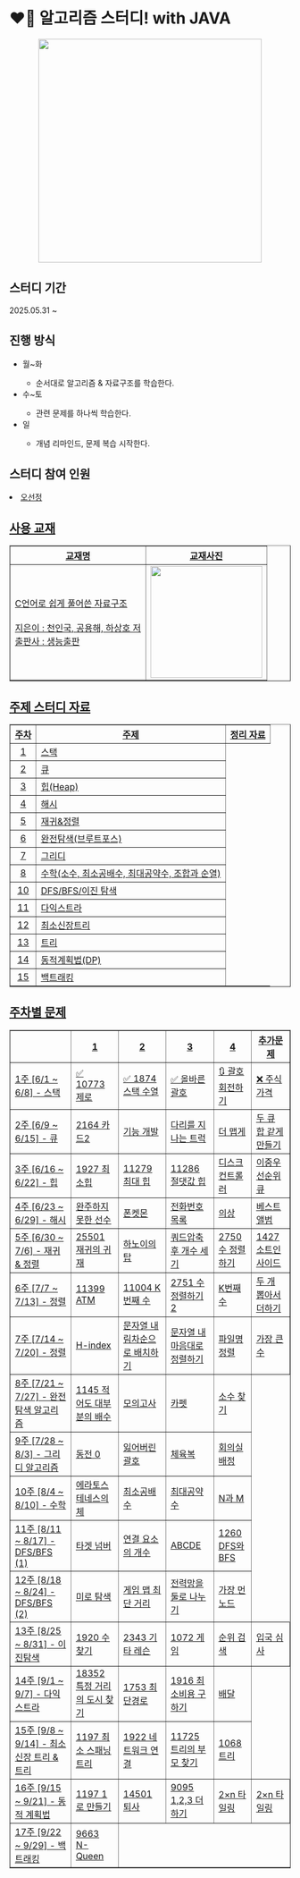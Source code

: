 
<h1>❤️‍🔥 알고리즘 스터디! with JAVA</h1>
<div align="center">
  <img src = "https://github.com/user-attachments/assets/2e9d4adc-6dc3-4006-bb13-412309621954" width = 400px>
</div>


<h2>스터디 기간</h2>
<div>2025.05.31 ~ </div>

<h2>진행 방식</h2>
<ul>
  <li>월~화</li>
  <ul>
    <li>순서대로 알고리즘 & 자료구조를 학습한다.</li>
  </ul>
  <li>수~토</li>
  <ul>
    <li>관련 문제를 하나씩 학습한다.</li>
  </ul>
  <li>일</li>
  <ul>
    <li>개념 리마인드, 문제 복습 시작한다.</li>
  </ul>
</ul>

<h2>스터디 참여 인원</h2>

<li>
  <a href="https://github.com/sunJ0120">오선정
</li>

<h2>사용 교재</h2>
<div align = "center">
  <table border="1">
  <tr>
    <th>교재명</th>
    <th>교재사진</th>
  </tr>
    <td>
      C언어로 쉽게 풀어쓴 자료구조
      <br><br>
      지은이 : 천인국, 공용해, 하상호 저
      <br>
      출판사 : 생능출판
    </td>
    <td><img src="https://github.com/user-attachments/assets/42203940-921c-4417-95a3-a69b4f34cbd3" width=200px></td>
</table>
</div>

<h2>주제 스터디 자료 </h2>
<div align="center">
  <table border="1">
  <tr>
    <th>주차</th>
    <th>주제</th>
    <th>정리 자료</th>
  </tr>
  <tr><td><div align="center">1</div></td><td>스택</td></tr>
  <tr><td><div align="center">2</div></td><td>큐</td></tr>
  <tr><td><div align="center">3</div></td><td>힙(Heap)</td></tr>
  <tr><td><div align="center">4</div></td><td>해시</td></tr>
  <tr><td><div align="center">5</div></td><td>재귀&정렬</td></tr>
  <tr><td><div align="center">6</div></td><td>완전탐색(브루트포스)</td></tr>
  <tr><td><div align="center">7</div></td><td>그리디</td></tr>
  <tr><td><div align="center">8</div></td><td>수학(소수, 최소공배수, 최대공약수, 조합과 순열)</td></tr>
  <tr><td><div align="center">10</div></td><td>DFS/BFS/이진 탐색</td></tr>
  <tr><td><div align="center">11</div></td><td>다익스트라</td></tr>
  <tr><td><div align="center">12</div></td><td>최소신장트리</td></tr>
  <tr><td><div align="center">13</div></td><td>트리</td></tr>
  <tr><td><div align="center">14</div></td><td>동적계획법(DP)</td></tr>
  <tr><td><div align="center">15</div></td><td>백트래킹</td></tr>
</table>
</div>

<h2>주차별 문제</h2>
<div align="center">
  <table border="1">
<tr>
  <th></th>
  <th>1</th>
  <th>2</th>
  <th>3</th>
  <th>4</th>
  <th>추가문제</th>
</tr>
<tr>
  <td>1주 [6/1 ~ 6/8] - 스택</td>
  <td><a href="https://www.acmicpc.net/problem/10773">✅ 10773 제로</a></td>
  <td><a href="https://www.acmicpc.net/problem/1874">✅ 1874 스택 수열</a></td>
  <td><a href="https://school.programmers.co.kr/learn/courses/30/lessons/12909">✅ 올바른 괄호</a></td>
  <td><a href="https://school.programmers.co.kr/learn/courses/30/lessons/76502">🔃 괄호 회전하기</a></td> 
  <td><a href="https://school.programmers.co.kr/learn/courses/30/lessons/42584">❌ 주식 가격</a></td> 
</tr>
<tr>
  <td>2주 [6/9 ~ 6/15] - 큐</td>
  <td><a href="https://www.acmicpc.net/problem/2164">2164 카드2</a></td>
  <td><a href="https://school.programmers.co.kr/learn/courses/30/lessons/42586">기능 개발</a></td>
  <td><a href="https://school.programmers.co.kr/learn/courses/30/lessons/42583">다리를 지나는 트럭</a></td>
  <td><a href="https://school.programmers.co.kr/learn/courses/30/lessons/42626">더 맵게</a></td> 
  <td><a href="https://school.programmers.co.kr/learn/courses/30/lessons/118667">두 큐 합 같게 만들기</a></td> 
</tr>   
<tr>
  <td>3주 [6/16 ~ 6/22] - 힙</td>
  <td><a href="https://www.acmicpc.net/problem/1927">1927 최소힙</a></td>
  <td><a href="https://www.acmicpc.net/problem/11279">11279 최대 힙</a></td>
  <td><a href="https://www.acmicpc.net/problem/11286">11286 절댓값 힙</a></td>
  <td><a href="https://school.programmers.co.kr/learn/courses/30/lessons/42627">디스크 컨트롤러</a></td> 
  <td><a href="https://school.programmers.co.kr/learn/courses/30/lessons/42628">이중우선순위큐</a></td> 
</tr>  
<tr>
  <td>4주 [6/23 ~ 6/29] - 해시</td>
  <td><a href="https://school.programmers.co.kr/learn/courses/30/lessons/42576">완주하지 못한 선수</a></td>
  <td><a href="https://school.programmers.co.kr/learn/courses/30/lessons/1845">폰켓몬</a></td>
  <td><a href="https://school.programmers.co.kr/learn/courses/30/lessons/42577">전화번호 목록</a></td>
  <td><a href="https://school.programmers.co.kr/learn/courses/30/lessons/42578">의상</a></td> 
  <td><a href="https://school.programmers.co.kr/learn/courses/30/lessons/42579">베스트앨범</a></td> 
</tr>
<tr>
  <td>5주 [6/30 ~ 7/6] - 재귀 & 정렬</td>
  <td><a href="https://www.acmicpc.net/problem/25501">25501 재귀의 귀재</a></td>
  <td><a href="https://school.programmers.co.kr/learn/courses/30/lessons/12946">하노이의 탑</a></td>
  <td><a href="https://school.programmers.co.kr/learn/courses/30/lessons/68936">쿼드압축 후 개수 세기</a></td>
  <td><a href="https://www.acmicpc.net/problem/2750">2750 수 정렬하기</a></td> 
  <td><a href="https://www.acmicpc.net/problem/1427">1427 소트인사이드</a></td> 
</tr>
<tr>
  <td>6주 [7/7 ~ 7/13] - 정렬</td>
  <td><a href="https://www.acmicpc.net/problem/11399">11399 ATM</a></td>
  <td><a href="https://www.acmicpc.net/problem/11004">11004 K번째 수</a></td>
  <td><a href="https://www.acmicpc.net/problem/2751">2751 수 정렬하기2</a></td>
  <td><a href="https://school.programmers.co.kr/learn/courses/30/lessons/42748">K번째수</a></td> 
  <td><a href="https://school.programmers.co.kr/learn/courses/30/lessons/68644">두 개 뽑아서 더하기</a></td> 
</tr>
<tr>
  <td>7주 [7/14 ~ 7/20] - 정렬</td>
  <td><a href="https://school.programmers.co.kr/learn/courses/30/lessons/42747">H-index</a></td>
  <td><a href="https://school.programmers.co.kr/learn/courses/30/lessons/12917">문자열 내림차순으로 배치하기</a></td>
  <td><a href="https://school.programmers.co.kr/learn/courses/30/lessons/12915">문자열 내 마음대로 정렬하기</a></td>
  <td><a href="https://school.programmers.co.kr/learn/courses/30/lessons/17686">파일명 정렬</a></td> 
  <td><a href="https://school.programmers.co.kr/learn/courses/30/lessons/42746">가장 큰 수</a></td> 
</tr>
<tr>
  <td>8주 [7/21 ~ 7/27] - 완전 탐색 알고리즘</td>
  <td><a href="https://www.acmicpc.net/problem/1145">1145 적어도 대부분의 배수</a></td>
  <td><a href="https://school.programmers.co.kr/learn/courses/30/lessons/42840">모의고사</a></td>
  <td><a href="https://school.programmers.co.kr/learn/courses/30/lessons/42842">카펫</a></td>
  <td><a href="https://school.programmers.co.kr/learn/courses/30/lessons/42839">소수 찾기</a></td> 
</tr>
<tr>
  <td>9주 [7/28 ~ 8/3] - 그리디 알고리즘</td>
  <td><a href="https://www.acmicpc.net/problem/11047">동전 0</a></td>
  <td><a href="https://www.acmicpc.net/problem/1541">잃어버린 괄호</a></td>
  <td><a href="https://school.programmers.co.kr/learn/courses/30/lessons/42862">체육복</a></td>
  <td><a href="https://www.acmicpc.net/problem/1931">회의실 배정</a></td> 
</tr>
<tr>
  <td>10주 [8/4 ~ 8/10] - 수학</td>
  <td><a href="https://www.acmicpc.net/problem/2960">에라토스테네스의 체</a></td>
  <td><a href="https://www.acmicpc.net/problem/1934">최소공배수</a></td>
  <td><a href="https://www.acmicpc.net/problem/1850">최대공약수</a></td>
  <td><a href="https://www.acmicpc.net/problem/15651">N과 M</a></td> 
</tr>
<tr>
  <td>11주 [8/11 ~ 8/17] - DFS/BFS (1)</td>
  <td><a href="https://school.programmers.co.kr/learn/courses/30/lessons/43165">타겟 넘버</a></td>
  <td><a href="https://www.acmicpc.net/problem/11724">연결 요소의 개수</a></td>
  <td><a href="https://www.acmicpc.net/problem/13023">ABCDE</a></td>
  <td><a href="https://www.acmicpc.net/problem/1260">1260 DFS와 BFS</a></td> 
</tr>
<tr>
  <td>12주 [8/18 ~ 8/24] - DFS/BFS (2)</td>
  <td><a href="https://www.acmicpc.net/problem/2178">미로 탐색</a></td>
  <td><a href="https://school.programmers.co.kr/learn/courses/30/lessons/1844">게임 맵 최단 거리</a></td>
  <td><a href="https://school.programmers.co.kr/learn/courses/30/lessons/86971">전력망을 둘로 나누기</a></td>
  <td><a href="https://school.programmers.co.kr/learn/courses/30/lessons/49189">가장 먼 노드</a></td> 
</tr>
<tr>
  <td>13주 [8/25 ~ 8/31] - 이진탐색</td>
  <td><a href="https://www.acmicpc.net/problem/1920">1920 수 찾기</a></td>
  <td><a href="https://www.acmicpc.net/problem/2343">2343 기타 레슨</a></td>
  <td><a href="https://www.acmicpc.net/problem/1072">1072 게임</a></td>
  <td><a href="https://school.programmers.co.kr/learn/courses/30/lessons/72412">순위 검색</a></td>
  <td><a href="https://school.programmers.co.kr/learn/courses/30/lessons/43238">입국 심사</a></td>
</tr>
<tr>
  <td>14주 [9/1 ~ 9/7] - 다익스트라</td>
  <td><a href="https://www.acmicpc.net/problem/18352">18352 특정 거리의 도시 찾기</a></td>
  <td><a href="https://www.acmicpc.net/problem/1753">1753 최단경로</a></td>
  <td><a href="https://www.acmicpc.net/problem/1916">1916 최소비용 구하기</a></td>
  <td><a href="https://school.programmers.co.kr/learn/courses/30/lessons/12978">배달</a></td>
</tr>
<tr>
  <td>15주 [9/8 ~ 9/14] - 최소 신장 트리 & 트리</td>
  <td><a href="https://www.acmicpc.net/problem/1197">1197 최소 스패닝 트리</a></td>
  <td><a href="https://www.acmicpc.net/problem/1922">1922 네트워크 연결</a></td>
  <td><a href="https://www.acmicpc.net/problem/11725">11725 트리의 부모 찾기</a></td>
  <td><a href="https://www.acmicpc.net/problem/1068">1068 트리</a></td>
</tr>
<tr>
  <td>16주 [9/15 ~ 9/21] - 동적 계획법</td>
  <td><a href="https://www.acmicpc.net/problem/1463">1197 1로 만들기</a></td>
  <td><a href="https://www.acmicpc.net/problem/14501">14501 퇴사</a></td>
  <td><a href="https://www.acmicpc.net/problem/9095">9095 1,2,3 더하기</a></td>
  <td><a href="https://www.acmicpc.net/problem/11726">2×n 타일링</a></td>
  <td><a href="https://school.programmers.co.kr/learn/courses/30/lessons/12900">2×n 타일링</a></td>
</tr>
<tr>
  <td>17주 [9/22 ~ 9/29] - 백트래킹</td>
  <td><a href="https://www.acmicpc.net/problem/9663">9663 N-Queen</a></td>
</tr>
</div>

